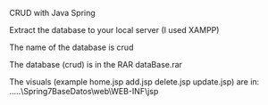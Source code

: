 CRUD with Java Spring

Extract the database to your local server (I used XAMPP)

The name of the database is crud

The database (crud) is in the RAR dataBase.rar

The visuals (example home.jsp   add.jsp   delete.jsp   update.jsp) are in: .....\Spring7BaseDatos\web\WEB-INF\jsp
